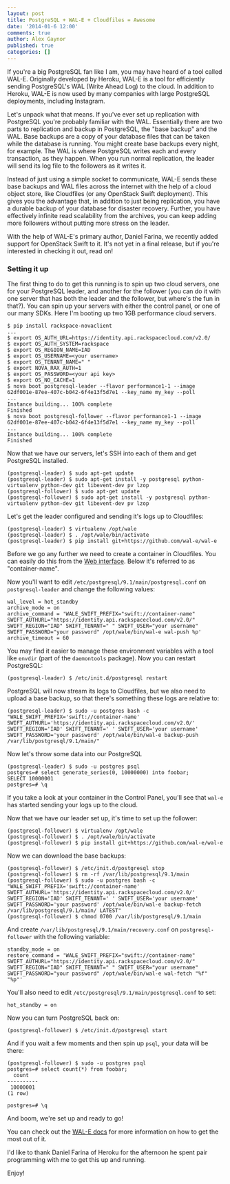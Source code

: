 ```yaml
---
layout: post
title: PostgreSQL + WAL-E + Cloudfiles = Awesome
date: '2014-01-6 12:00'
comments: true
author: Alex Gaynor
published: true
categories: []
---
```


If you're a big PostgreSQL fan like I am, you may have heard of a tool called
WAL-E. Originally developed by Heroku, WAL-E is a tool for efficiently sending
PostgreSQL's WAL (Write Ahead Log) to the cloud. In addition to Heroku, WAL-E
is now used by many companies with large PostgreSQL deployments, including
Instagram.

Let's unpack what that means. If you've ever set up replication with PostgreSQL
you're probably familiar with the WAL. Essentially there are two parts to
replication and backup in PostgreSQL, the "base backup" and the WAL. Base
backups are a copy of your database files that can be taken while the database
is running. You might create base backups every night, for example. The WAL is
where PostgreSQL writes each and every transaction, as they happen. When you
run normal replication, the leader will send its log file to the followers as
it writes it.

Instead of just using a simple socket to communicate, WAL-E sends these base
backups and WAL files across the internet with the help of a cloud object
store, like Cloudfiles (or any OpenStack Swift deployment). This gives you the
advantage that, in addition to just being replication, you have a durable
backup of your database for disaster recovery. Further, you have effectively
infinite read scalability from the archives, you can keep adding more followers
without putting more stress on the leader.

With the help of WAL-E's primary author, Daniel Farina, we recently added
support for OpenStack Swift to it. It's not yet in a final release, but if
you're interested in checking it out, read on!

<!-- more -->

### Setting it up

The first thing to do to get this running is to spin up two cloud servers, one
for your PostgreSQL leader, and another for the follower (you can do it with
one server that has both the leader and the follower, but where's the fun in
that?). You can spin up your servers with either the control panel, or one of
our many SDKs. Here I'm booting up two 1GB performance cloud servers.

```
$ pip install rackspace-novaclient
...
$ export OS_AUTH_URL=https://identity.api.rackspacecloud.com/v2.0/
$ export OS_AUTH_SYSTEM=rackspace
$ export OS_REGION_NAME=IAD
$ export OS_USERNAME=<your username>
$ export OS_TENANT_NAME=" "
$ export NOVA_RAX_AUTH=1
$ export OS_PASSWORD=<your api key>
$ export OS_NO_CACHE=1
$ nova boot postgresql-leader --flavor performance1-1 --image 62df001e-87ee-407c-b042-6f4e13f5d7e1 --key_name my_key --poll
...
Instance building... 100% complete
Finished
$ nova boot postgresql-follower --flavor performance1-1 --image 62df001e-87ee-407c-b042-6f4e13f5d7e1 --key_name my_key --poll
...
Instance building... 100% complete
Finished
```

Now that we have our servers, let's SSH into each of them and get PostgreSQL
installed.

```
(postgresql-leader) $ sudo apt-get update
(postgresql-leader) $ sudo apt-get install -y postgresql python-virtualenv python-dev git libevent-dev pv lzop
(postgresql-follower) $ sudo apt-get update
(postgresql-follower) $ sudo apt-get install -y postgresql python-virtualenv python-dev git libevent-dev pv lzop
```

Let's get the leader configured and sending it's logs up to Cloudfiles:

```
(postgresql-leader) $ virtualenv /opt/wale
(postgresql-leader) $ . /opt/wale/bin/activate
(postgresql-leader) $ pip install git+https://github.com/wal-e/wal-e
```

Before we go any further we need to create a container in Cloudfiles. You can
easily do this from the [Web interface](https://mycloud.rackspace.com/files).
Below it's referred to as "container-name".

Now you'll want to edit ``/etc/postgresql/9.1/main/postgresql.conf`` on
``postgresql-leader`` and change the following values:

```
wal_level = hot_standby
archive_mode = on
archive_command = 'WALE_SWIFT_PREFIX="swift://container-name" SWIFT_AUTHURL="https://identity.api.rackspacecloud.com/v2.0/" SWIFT_REGION="IAD" SWIFT_TENANT=" " SWIFT_USER="your username" SWIFT_PASSWORD="your password" /opt/wale/bin/wal-e wal-push %p'
archive_timeout = 60
```

You may find it easier to manage these environment variables with a tool like
``envdir`` (part of the ``daemontools`` package). Now you can restart
PostgreSQL:

```
(postgresql-leader) $ /etc/init.d/postgresql restart
```

PostgreSQL will now stream its logs to Cloudfiles, but we also need to upload a
base backup, so that there's something these logs are relative to:

```
(postgresql-leader) $ sudo -u postgres bash -c "WALE_SWIFT_PREFIX='swift://container-name' SWIFT_AUTHURL='https://identity.api.rackspacecloud.com/v2.0/' SWIFT_REGION='IAD' SWIFT_TENANT=' ' SWIFT_USER='your username' SWIFT_PASSWORD='your password' /opt/wale/bin/wal-e backup-push /var/lib/postgresql/9.1/main/"
```

Now let's throw some data into our PostgreSQL


```
(postgresql-leader) $ sudo -u postgres psql
postgres=# select generate_series(0, 10000000) into foobar;
SELECT 10000001
postgres=# \q
```

If you take a look at your container in the Control Panel, you'll see that
``wal-e`` has started sending your logs up to the cloud.

Now that we have our leader set up, it's time to set up the follower:

```
(postgresql-follower) $ virtualenv /opt/wale
(postgresql-follower) $ . /opt/wale/bin/activate
(postgresql-follower) $ pip install git+https://github.com/wal-e/wal-e
```

Now we can download the base backups:

```
(postgresql-follower) $ /etc/init.d/postgresql stop
(postgresql-follower) $ rm -rf /var/lib/postgresql/9.1/main
(postgresql-follower) $ sudo -u postgres bash -c "WALE_SWIFT_PREFIX='swift://container-name' SWIFT_AUTHURL='https://identity.api.rackspacecloud.com/v2.0/' SWIFT_REGION='IAD' SWIFT_TENANT=' ' SWIFT_USER='your username' SWIFT_PASSWORD='your password' /opt/wale/bin/wal-e backup-fetch /var/lib/postgresql/9.1/main/ LATEST"
(postgresql-follower) $ chmod 0700 /var/lib/postgresql/9.1/main
```

And create ``/var/lib/postgresql/9.1/main/recovery.conf`` on
``postgresql-follower`` with the following variable:

```
standby_mode = on
restore_command = 'WALE_SWIFT_PREFIX="swift://container-name" SWIFT_AUTHURL="https://identity.api.rackspacecloud.com/v2.0/" SWIFT_REGION="IAD" SWIFT_TENANT=" " SWIFT_USER="your username" SWIFT_PASSWORD="your password" /opt/wale/bin/wal-e wal-fetch "%f" "%p"'
```

You'll also need to edit ``/etc/postgresql/9.1/main/postgresql.conf`` to set:

```
hot_standby = on
```

Now you can turn PostgreSQL back on:

```
(postgresql-follower) $ /etc/init.d/postgresql start
```

And if you wait a few moments and then spin up ``psql``, your data will be
there:

```
(postgresql-follower) $ sudo -u postgres psql
postgres=# select count(*) from foobar;
  count
----------
 10000001
(1 row)

postgres=# \q
```

And boom, we're set up and ready to go!

You can check out the [WAL-E docs](https://github.com/wal-e/wal-e#readme) for
more information on how to get the most out of it.

I'd like to thank Daniel Farina of Heroku for the afternoon he spent pair
programming with me to get this up and running.

Enjoy!

